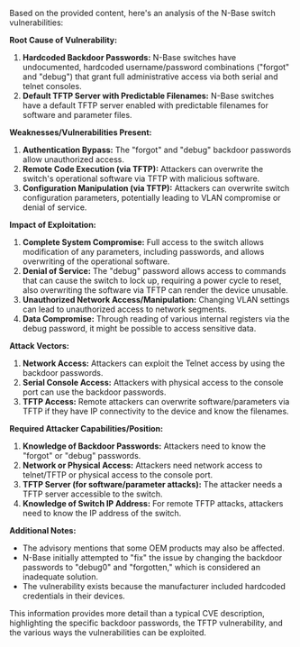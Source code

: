Based on the provided content, here's an analysis of the N-Base switch vulnerabilities:

**Root Cause of Vulnerability:**

1.  **Hardcoded Backdoor Passwords:** N-Base switches have undocumented, hardcoded username/password combinations ("forgot" and "debug") that grant full administrative access via both serial and telnet consoles.
2.  **Default TFTP Server with Predictable Filenames:**  N-Base switches have a default TFTP server enabled with predictable filenames for software and parameter files.

**Weaknesses/Vulnerabilities Present:**

1.  **Authentication Bypass:** The "forgot" and "debug" backdoor passwords allow unauthorized access.
2.  **Remote Code Execution (via TFTP):** Attackers can overwrite the switch's operational software via TFTP with malicious software.
3.  **Configuration Manipulation (via TFTP):** Attackers can overwrite switch configuration parameters, potentially leading to VLAN compromise or denial of service.

**Impact of Exploitation:**

1.  **Complete System Compromise:** Full access to the switch allows modification of any parameters, including passwords, and allows overwriting of the operational software.
2.  **Denial of Service:** The "debug" password allows access to commands that can cause the switch to lock up, requiring a power cycle to reset, also overwriting the software via TFTP can render the device unusable.
3.  **Unauthorized Network Access/Manipulation:**  Changing VLAN settings can lead to unauthorized access to network segments.
4.  **Data Compromise:** Through reading of various internal registers via the debug password, it might be possible to access sensitive data.

**Attack Vectors:**

1.  **Network Access:** Attackers can exploit the Telnet access by using the backdoor passwords.
2.  **Serial Console Access:**  Attackers with physical access to the console port can use the backdoor passwords.
3.  **TFTP Access:** Remote attackers can overwrite software/parameters via TFTP if they have IP connectivity to the device and know the filenames.

**Required Attacker Capabilities/Position:**

1.  **Knowledge of Backdoor Passwords:** Attackers need to know the "forgot" or "debug" passwords.
2.  **Network or Physical Access:** Attackers need network access to telnet/TFTP or physical access to the console port.
3.  **TFTP Server (for software/parameter attacks):** The attacker needs a TFTP server accessible to the switch.
4.  **Knowledge of Switch IP Address:** For remote TFTP attacks, attackers need to know the IP address of the switch.

**Additional Notes:**

*   The advisory mentions that some OEM products may also be affected.
*   N-Base initially attempted to "fix" the issue by changing the backdoor passwords to "debug0" and "forgotten," which is considered an inadequate solution.
*   The vulnerability exists because the manufacturer included hardcoded credentials in their devices.

This information provides more detail than a typical CVE description, highlighting the specific backdoor passwords, the TFTP vulnerability, and the various ways the vulnerabilities can be exploited.
